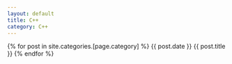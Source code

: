 ```yaml
---
layout: default
title: C++
category: C++
---
```


{% for post in site.categories.[page.category] %}
	{{ post.date }} {{ post.title }}
{% endfor %}
